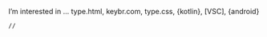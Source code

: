 I’m interested in ... type.html, keybr.com, type.css, {kotlin}, [VSC], {android}


<!---
KatNNguyen/KatNNguyen is a ✨ special ✨ repository because its `README.md` (this file) appears on your GitHub profile.
You can click the Preview link to take a look at your changes.
--->

    //
